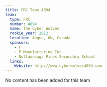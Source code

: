 ```yaml
---
title: FRC Team 4094
team:
  type: FRC
  number: 4094
  name: The Cyber Wolves
  rookie_year: 2012
  location: Angus, ON, Canada
  sponsors:
    - F
    - P Manufacturing Inc.
    - Nottawasaga Pines Secondary School
  links:
    Website: http://www.cyberwolves4094.com
---
```

No content has been added for this team
